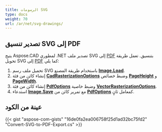 ```yaml
---
title: الرسومات SVG
type: docs
weight: 70
url: /ar/net/svg-drawings/
---
```


## **تصدير تنسيق SVG إلى PDF**

يتيح Aspose.CAD لمطوري .NET تصدير ملف SVG إلى [PDF](https://docs.fileformat.com/pdf/) بتنسيق. تعمل طريقة تحويل SVG إلى [PDF](https://docs.fileformat.com/pdf/) كما يلي:

1. تحميل ملف رسم SVG باستخدام طريقة المصنع [**Image.Load**](https://reference.aspose.com/cad/net/aspose.cad.image/load/methods/2).
1. إنشاء كائن من فئة [**CadRasterizationOptions**](https://reference.aspose.com/cad/net/aspose.cad.imageoptions/cadrasterizationoptions) وضبط خصائص [**PageHeight**](https://reference.aspose.com/cad/net/aspose.cad.imageoptions/vectorrasterizationoptions/properties/pageheight) و [**PageWidth**](https://reference.aspose.com/cad/net/aspose.cad.imageoptions/vectorrasterizationoptions/properties/pagewidth).
1. إنشاء كائن من فئة [**PdfOptions**](https://reference.aspose.com/cad/net/aspose.cad.imageoptions/pdfoptions) وضبط خاصية [**VectorRasterizationOptions**](https://reference.aspose.com/cad/net/aspose.cad.imageoptions/vectorrasterizationoptions).
1. استدعاء [**Image.Save**](https://reference.aspose.com/cad/net/aspose.cad/image/methods/save/index) مع تمرير كائن من [**PdfOptions**](https://reference.aspose.com/cad/net/aspose.cad.imageoptions/pdfoptions) كمعامل ثانٍ.

## عينة من الكود

{{< gist "aspose-com-gists" "16de0fa2ea006758f25d1ad32bc75fd2" "Convert-SVG-to-PDF-Export.cs" >}}
